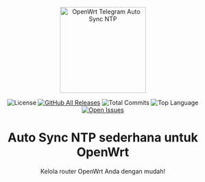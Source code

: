 <div align="center">
<img src="https://upload.wikimedia.org/wikipedia/commons/9/92/Openwrt_Logo.svg" alt="OpenWrt Telegram Auto Sync NTP" width="200"/>

![License](https://img.shields.io/github/license/fahrulariza/OpenWRT-Auto-sync_ntp)
[![GitHub All Releases](https://img.shields.io/github/downloads/fahrulariza/OpenWRT-Auto-sync_ntp/total)](https://github.com/fahrulariza/OpenWRT-Auto-sync_ntp/releases)
![Total Commits](https://img.shields.io/github/commit-activity/t/fahrulariza/OpenWRT-Auto-sync_ntp)
![Top Language](https://img.shields.io/github/languages/top/fahrulariza/OpenWRT-Auto-sync_ntp)
[![Open Issues](https://img.shields.io/github/issues/fahrulariza/OpenWRT-Auto-sync_ntp)](https://github.com/fahrulariza/OpenWRT-Auto-sync_ntp/issues)

<h1>Auto Sync NTP sederhana untuk OpenWrt</h1>
<p>Kelola router OpenWrt Anda dengan mudah!</p>
</div>
